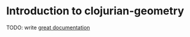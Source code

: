 # Introduction to clojurian-geometry

TODO: write [great documentation](http://jacobian.org/writing/what-to-write/)
